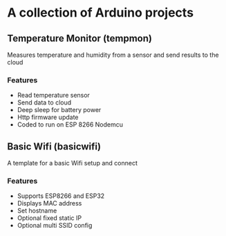 # A collection of Arduino projects

## Temperature Monitor (tempmon)
Measures temperature and humidity from a sensor and send results to the cloud

### Features
* Read temperature sensor
* Send data to cloud
* Deep sleep for battery power
* Http firmware update
* Coded to run on ESP 8266 Nodemcu

## Basic Wifi (basicwifi)
A template for a basic Wifi setup and connect

### Features
* Supports ESP8266 and ESP32
* Displays MAC address
* Set hostname
* Optional fixed static IP
* Optional multi SSID config